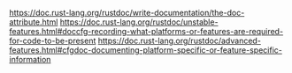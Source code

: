 https://doc.rust-lang.org/rustdoc/write-documentation/the-doc-attribute.html
https://doc.rust-lang.org/rustdoc/unstable-features.html#doccfg-recording-what-platforms-or-features-are-required-for-code-to-be-present
https://doc.rust-lang.org/rustdoc/advanced-features.html#cfgdoc-documenting-platform-specific-or-feature-specific-information
